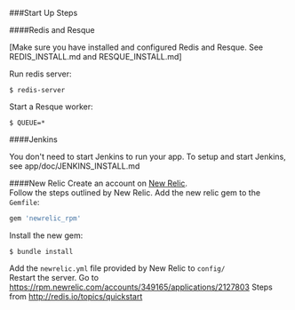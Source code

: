 ###Start Up Steps

####Redis and Resque

[Make sure you have installed and configured Redis and Resque. See REDIS_INSTALL.md and RESQUE_INSTALL.md]

Run redis server: 

	$ redis-server

Start a Resque worker:

	$ QUEUE=*  


####Jenkins

You don't need to start Jenkins to run your app. To setup and start Jenkins, see app/doc/JENKINS_INSTALL.md 

####New Relic
Create an account on [New Relic](http://newrelic.com/).  
Follow the steps outlined by New Relic.
Add the new relic gem to the `Gemfile`:
```ruby
gem 'newrelic_rpm'
```
Install the new gem:

	$ bundle install
	
Add the `newrelic.yml` file provided by New Relic to `config/`  
Restart the server.
Go to https://rpm.newrelic.com/accounts/349165/applications/2127803
Steps from http://redis.io/topics/quickstart

